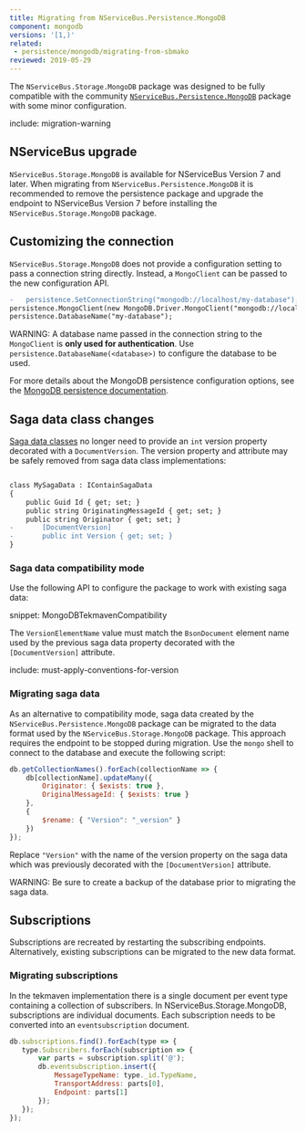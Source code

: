 ```yaml
---
title: Migrating from NServiceBus.Persistence.MongoDB
component: mongodb
versions: '[1,)'
related:
 - persistence/mongodb/migrating-from-sbmako
reviewed: 2019-05-29
---
```


The `NServiceBus.Storage.MongoDB` package was designed to be fully compatible with the community [`NServiceBus.Persistence.MongoDB`](https://github.com/tekmaven/NServiceBus.Persistence.MongoDb) package with some minor configuration.

include: migration-warning


## NServiceBus upgrade

`NServiceBus.Storage.MongoDB` is available for NServiceBus Version 7 and later. When migrating from `NServiceBus.Persistence.MongoDB` it is recommended to remove the persistence package and upgrade the endpoint to NServiceBus Version 7 before installing the `NServiceBus.Storage.MongoDB` package.


## Customizing the connection

`NServiceBus.Storage.MongoDB` does not provide a configuration setting to pass a connection string directly. Instead, a `MongoClient` can be passed to the new configuration API.

```diff
-   persistence.SetConnectionString("mongodb://localhost/my-database");
persistence.MongoClient(new MongoDB.Driver.MongoClient("mongodb://localhost"));
persistence.DatabaseName("my-database");
```

WARNING: A database name passed in the connection string to the `MongoClient` is **only used for authentication**. Use `persistence.DatabaseName(<database>)` to configure the database to be used.

For more details about the MongoDB persistence configuration options, see the [MongoDB persistence documentation](/persistence/mongodb).

## Saga data class changes

[Saga data classes](/nservicebus/sagas/#long-running-means-stateful) no longer need to provide an `int` version property decorated with a `DocumentVersion`. The version property and attribute may be safely removed from saga data class implementations:

```diff

class MySagaData : IContainSagaData
{
	public Guid Id { get; set; }
	public string OriginatingMessageId { get; set; }
	public string Originator { get; set; }
-       [DocumentVersion]
-       public int Version { get; set; }
}

```

### Saga data compatibility mode

Use the following API to configure the package to work with existing saga data:

snippet: MongoDBTekmavenCompatibility

The `VersionElementName` value must match the `BsonDocument` element name used by the previous saga data property decorated with the `[DocumentVersion]` attribute.

include: must-apply-conventions-for-version


### Migrating saga data

As an alternative to compatibility mode, saga data created by the `NServiceBus.Persistence.MongoDB` package can be migrated to the data format used by the `NServiceBus.Storage.MongoDB` package. This approach requires the endpoint to be stopped during migration. Use the `mongo` shell to connect to the database and execute the following script:

```javascript
db.getCollectionNames().forEach(collectionName => {
    db[collectionName].updateMany({
        Originator: { $exists: true },
        OriginalMessageId: { $exists: true }
    },
    {
        $rename: { "Version": "_version" }
    })
});
```

Replace `"Version"` with the name of the version property on the saga data which was previously decorated with the `[DocumentVersion]` attribute.

WARNING: Be sure to create a backup of the database prior to migrating the saga data.


## Subscriptions

Subscriptions are recreated by restarting the subscribing endpoints. Alternatively, existing subscriptions can be migrated to the new data format.


### Migrating subscriptions

In the tekmaven implementation there is a single document per event type containing a collection of subscribers. In NServiceBus.Storage.MongoDB, subscriptions are individual documents. Each subscription needs to be converted into an `eventsubscription` document.

```javascript
db.subscriptions.find().forEach(type => {
   type.Subscribers.forEach(subscription => {
       var parts = subscription.split('@');
       db.eventsubscription.insert({
           MessageTypeName: type._id.TypeName,
           TransportAddress: parts[0],
           Endpoint: parts[1]
       });
   });
});
```